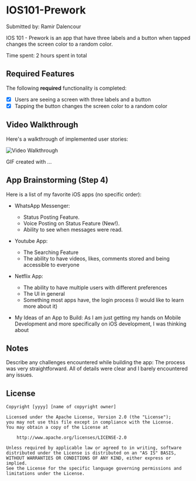 # IOS101-Prework

Submitted by: Ramir Dalencour

IOS 101 - Prework is an app that have three labels and a button when tapped changes the screen color to a random color. 

Time spent: 2 hours spent in total

## Required Features

The following **required** functionality is completed:

- [X] Users are seeing a screen with three labels and a button
- [X] Tapping the button changes the screen color to a random color
 
## Video Walkthrough

Here's a walkthrough of implemented user stories:

<img src='http://i.imgur.com/link/to/your/gif/file.gif' title='Video Walkthrough' width='' alt='Video Walkthrough' />

<!-- Replace this with whatever GIF tool you used! -->
GIF created with ...  
<!-- Recommended tools:
[Kap](https://getkap.co/) for macOS
[ScreenToGif](https://www.screentogif.com/) for Windows
[peek](https://github.com/phw/peek) for Linux. -->

## App Brainstorming (Step 4)
Here is a list of my favorite iOS apps (no specific order):
- WhatsApp Messenger:
  - Status Posting Feature.
  - Voice Posting on Status Feature (New!).
  - Ability to see when messages were read.
- Youtube App:
  - The Searching Feature
  - The ability to have videos, likes, comments stored and being accessible to everyone
- Netflix App:
  - The ability to have multiple users with different preferences
  - The UI in general
  - Something most apps have, the login process (I would like to learn more about it)


- My Ideas of an App to Build:
  As I am just getting my hands on Mobile Development and more specifically on iOS development, I was thinking about
  

## Notes

Describe any challenges encountered while building the app:
The process was very straightforward. All of details were clear and I barely encountered any issues.

## License

    Copyright [yyyy] [name of copyright owner]

    Licensed under the Apache License, Version 2.0 (the "License");
    you may not use this file except in compliance with the License.
    You may obtain a copy of the License at

        http://www.apache.org/licenses/LICENSE-2.0

    Unless required by applicable law or agreed to in writing, software
    distributed under the License is distributed on an "AS IS" BASIS,
    WITHOUT WARRANTIES OR CONDITIONS OF ANY KIND, either express or implied.
    See the License for the specific language governing permissions and
    limitations under the License.
